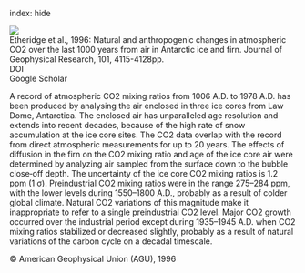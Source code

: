 index: hide

<div class="Citation">
    <div class="Citation-thumb CitationThumb-linked"  data-href="https://doi.org/10.1029/95jd03410">
      <img src="https://static.claimspace.cloud/climate-study-static/refs/thumbs/6/Etheridge_et_al_1996-thumb.png" />
    </div>

  <div class="Citation-body">
    <div class="Citation-text">Etheridge et al., 1996: Natural and anthropogenic changes in atmospheric CO2 over the last 1000 years from air in Antarctic ice and firn. <span class="Article-journal">Journal of Geophysical Research, </span><span class="Article-volume">101, </span>4115-4128pp.</div>
    <div class="Citation-links">
      <div class="CitationLink" data-href="https://doi.org/10.1029/95jd03410">
        <div class="CitationLink-icon CitationLink-Doi"></div>
        <div class="CitationLink-text">DOI</div>
      </div>
      <div class="CitationLink" data-href="https://scholar.google.com/scholar?q=10.1029/95jd03410">
        <div class="CitationLink-icon CitationLink-Scholar"></div>
        <div class="CitationLink-text">Google Scholar</div>
      </div>
    </div>
  </div>
</div>

A record of atmospheric CO2 mixing ratios from 1006 A.D. to 1978 A.D. has been produced by analysing the air enclosed in three ice cores from Law Dome, Antarctica. The enclosed air has unparalleled age resolution and extends into recent decades, because of the high rate of snow accumulation at the ice core sites. The CO2 data overlap with the record from direct atmospheric measurements for up to 20 years. The effects of diffusion in the firn on the CO2 mixing ratio and age of the ice core air were determined by analyzing air sampled from the surface down to the bubble close‐off depth. The uncertainty of the ice core CO2 mixing ratios is 1.2 ppm (1 σ). Preindustrial CO2 mixing ratios were in the range 275–284 ppm, with the lower levels during 1550–1800 A.D., probably as a result of colder global climate. Natural CO2 variations of this magnitude make it inappropriate to refer to a single preindustrial CO2 level. Major CO2 growth occurred over the industrial period except during 1935–1945 A.D. when CO2 mixing ratios stabilized or decreased slightly, probably as a result of natural variations of the carbon cycle on a decadal timescale.

<div class="Citation-copy">
&copy; American Geophysical Union (AGU), 1996
</div>